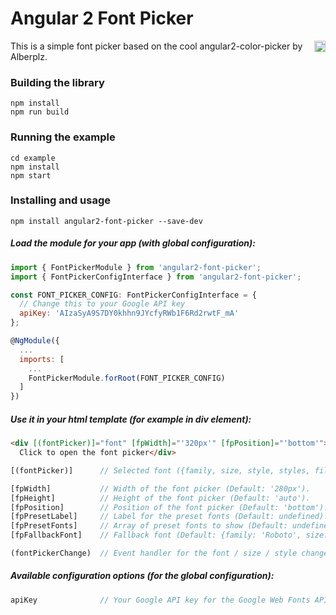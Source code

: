 # Angular 2 Font Picker

<a href="https://badge.fury.io/js/angular2-font-picker"><img src="https://badge.fury.io/js/angular2-font-picker.svg" align="right" alt="npm version" height="18"></a>

This is a simple font picker based on the cool angular2-color-picker by Alberplz.

### Building the library

    npm install
    npm run build

### Running the example

    cd example
    npm install
    npm start

### Installing and usage

    npm install angular2-font-picker --save-dev

##### Load the module for your app (with global configuration):

```javascript
import { FontPickerModule } from 'angular2-font-picker';
import { FontPickerConfigInterface } from 'angular2-font-picker';

const FONT_PICKER_CONFIG: FontPickerConfigInterface = {
  // Change this to your Google API key
  apiKey: 'AIzaSyA9S7DY0khhn9JYcfyRWb1F6Rd2rwtF_mA'
};

@NgModule({
  ...
  imports: [
    ...
    FontPickerModule.forRoot(FONT_PICKER_CONFIG)
  ]
})
```

##### Use it in your html template (for example in div element):

```html
<div [(fontPicker)]="font" [fpWidth]="'320px'" [fpPosition]="'bottom'">
  Click to open the font picker</div>
```

```javascript
[(fontPicker)]      // Selected font ({family, size, style, styles, files}).

[fpWidth]           // Width of the font picker (Default: '280px').
[fpHeight]          // Height of the font picker (Default: 'auto').
[fpPosition]        // Position of the font picker (Default: 'bottom').
[fpPresetLabel]     // Label for the preset fonts (Default: undefined).
[fpPresetFonts]     // Array of preset fonts to show (Default: undefined).
[fpFallbackFont]    // Fallback font (Default: {family: 'Roboto', size: 14}).

(fontPickerChange)  // Event handler for the font / size / style change.
```

##### Available configuration options (for the global configuration):

```javascript
apiKey              // Your Google API key for the Google Web Fonts API.
```
